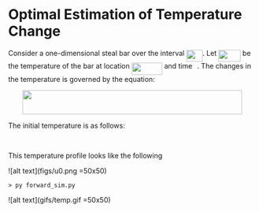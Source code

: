 # Optimal Estimation of Temperature Change

Consider a one-dimensional steal bar over the interval <img src="/tex/acf5ce819219b95070be2dbeb8a671e9.svg?invert_in_darkmode&sanitize=true" align=middle width=32.87674994999999pt height=24.65753399999998pt/>. Let <img src="/tex/9a1205e73049dcbe49e500982405ce76.svg?invert_in_darkmode&sanitize=true" align=middle width=44.832674699999984pt height=24.65753399999998pt/> be the temperature of the bar at location <img src="/tex/b22db4945452a857d35a63a3f0ea5066.svg?invert_in_darkmode&sanitize=true" align=middle width=62.362875299999985pt height=24.65753399999998pt/> and time <img src="/tex/4f4f4e395762a3af4575de74c019ebb5.svg?invert_in_darkmode&sanitize=true" align=middle width=5.936097749999991pt height=20.221802699999984pt/>. The changes in the temperature is governed by the equation:


<p align="center"><img src="/tex/6972437f89dde9c037be9766a952ace2.svg?invert_in_darkmode&sanitize=true" align=middle width=446.20697055pt height=49.315569599999996pt/></p>


The initial temperature is as follows:
<p align="center"><img src="/tex/8a5a086cab51d4108f6f351a6d9f3fd2.svg?invert_in_darkmode&sanitize=true" align=middle width=422.86057109999996pt height=16.438356pt/></p>

This temperature profile looks like the following

![alt text](figs/u0.png =50x50)


```
> py forward_sim.py
```

![alt text](gifs/temp.gif =50x50)
